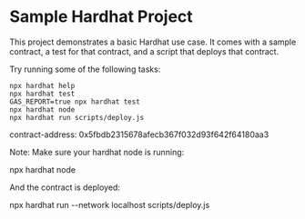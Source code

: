 # Sample Hardhat Project

This project demonstrates a basic Hardhat use case. It comes with a sample contract, a test for that contract, and a script that deploys that contract.

Try running some of the following tasks:

```shell
npx hardhat help
npx hardhat test
GAS_REPORT=true npx hardhat test
npx hardhat node
npx hardhat run scripts/deploy.js
```

contract-address: 0x5fbdb2315678afecb367f032d93f642f64180aa3

Note: Make sure your hardhat node is running:

npx hardhat node

And the contract is deployed:

npx hardhat run --network localhost scripts/deploy.js
